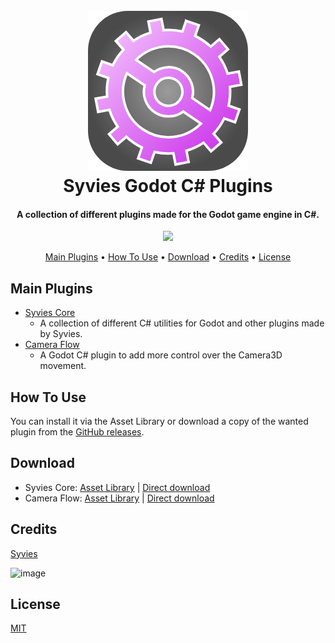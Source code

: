 
<h1 align="center">
  <br>
  <a href="https://github.com/Syvies/syvies-plugins"><img src="https://raw.githubusercontent.com/Syvies/syvies-plugins/master/addons/syvies-core/syvies-core-icon.png" alt="Syvies Plugin" width="256"></a>
  <br>
  Syvies Godot C# Plugins
  <br>
</h1>

<h4 align="center">A collection of different plugins made for the Godot game engine in C#.</h4>

<p align="center">
  <a href="https://skillicons.dev">
    <img src="https://skillicons.dev/icons?i=godot,cs,github" />
  </a>
</p>

<p align="center">
  <a href="#main-plugins">Main Plugins</a> •
  <a href="#how-to-use">How To Use</a> •
  <a href="#download">Download</a> •
  <a href="#credits">Credits</a> •
  <a href="#license">License</a>
</p>

## Main Plugins

* [Syvies Core](https://github.com/Syvies/syvies-plugins/tree/syvies-core/addons/syvies-core)
  - A collection of different C# utilities for Godot and other plugins made by Syvies.
* [Camera Flow](https://github.com/Syvies/syvies-plugins/tree/camera-flow/addons/camera-flow)
  - A Godot C# plugin to add more control over the Camera3D movement.

## How To Use

You can install it via the Asset Library or download a copy of the wanted plugin from the [GitHub releases](https://github.com/Syvies/syvies-plugins/releases).

## Download

- Syvies Core: [Asset Library](https://godotengine.org/asset-library/asset/16148) | [Direct download](https://github.com/Syvies/syvies-plugins/archive/refs/tags/syvies-core-v0.1.0.zip)
- Camera Flow: [Asset Library](https://godotengine.org/asset-library/asset/16149) | [Direct download](https://github.com/Syvies/syvies-plugins/archive/refs/tags/camera-flow-v0.1.0.zip)

## Credits

[Syvies](https://github.com/Syvies)

![image](https://github-profile-summary-cards.vercel.app/api/cards/profile-details?username=syvies&theme=tokyonight)

## License

[MIT](https://github.com/Syvies/syvies-plugins/blob/master/LICENSE)
